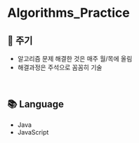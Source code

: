 # Algorithms_Practice   

## :date: 주기   
* 알고리즘 문제 해결한 것은 매주 월/목에 올림
* 해결과정은 주석으로 꼼꼼히 기술
<br>
    
## :books: Language   
* Java
* JavaScript
<br>    

